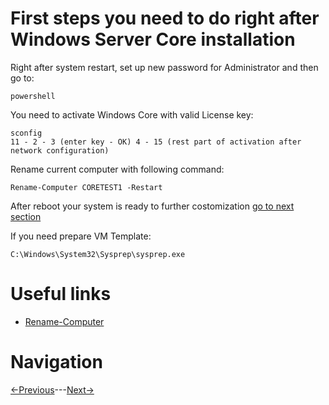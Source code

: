 # First steps you need to do right after Windows Server Core installation

Right after system restart, set up new password for Administrator and then go to:
```
powershell
```
You need to activate Windows Core with valid License key:
```
sconfig
11 - 2 - 3 (enter key - OK) 4 - 15 (rest part of activation after network configuration)
```
Rename current computer with following command:
```
Rename-Computer CORETEST1 -Restart
```
After reboot your system is ready to further costomization
[go to next section](/2_networkConfiguration.md)

If you need prepare VM Template:
```
C:\Windows\System32\Sysprep\sysprep.exe
```

# Useful links

* [Rename-Computer][def]

[def]: https://learn.microsoft.com/ru-ru/powershell/module/microsoft.powershell.management/rename-computer

# Navigation
[<-Previous](/README.md)---[Next->](/2_networkConfiguration.md)